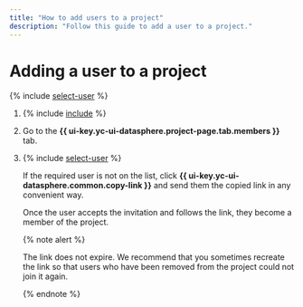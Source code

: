```yaml
---
title: "How to add users to a project"
description: "Follow this guide to add a user to a project."
---
```


# Adding a user to a project

{% include [select-user](../../../_includes/datasphere/organization-users.md) %}

1. {% include [include](../../../_includes/datasphere/ui-find-project.md) %}

1. Go to the **{{ ui-key.yc-ui-datasphere.project-page.tab.members }}** tab.

1. {% include [select-user](../../../_includes/datasphere/select-from-list.md) %}

   If the required user is not on the list, click **{{ ui-key.yc-ui-datasphere.common.copy-link }}** and send them the copied link in any convenient way.

   Once the user accepts the invitation and follows the link, they become a member of the project.

   {% note alert %}

   The link does not expire. We recommend that you sometimes recreate the link so that users who have been removed from the project could not join it again.

   {% endnote %}

